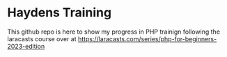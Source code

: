 # Haydens Training

This github repo is here to show my progress in PHP trainign following the laracasts course over at https://laracasts.com/series/php-for-beginners-2023-edition
